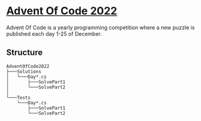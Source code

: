 ﻿# [Advent Of Code 2022](https://adventofcode.com/2022)

Advent Of Code is a yearly programming competition where a new puzzle is published each day 1-25 of December.

## Structure
```
AdventOfCode2022
├───Solutions
│   └───Day*.cs
│       ├───SolvePart1
│       └───SolvePart2
│
└───Tests
    └───Day*.cs
        ├───SolvePart1
        └───SolvePart2
```